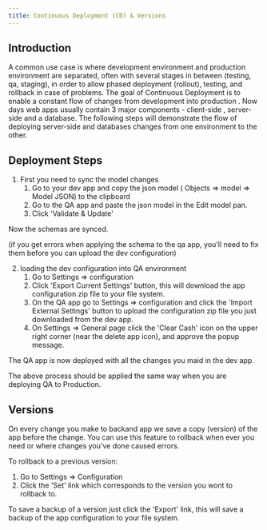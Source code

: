 ```yaml
---
title: Continuous Deployment (CD) & Versions
---
```

## Introduction
A common use case is where development environment and production environment are separated, often with several stages in between (testing, qa, staging), in order to allow phased deployment (rollout), testing, and rollback in case of problems.
The goal of Continuous Deployment is to enable a constant flow of changes from development into production .
Now days web apps usually contain 3 major components - client-side , server-side and a database.
The following steps will demonstrate the flow of deploying server-side and databases changes from one environment to the other.

## Deployment Steps
1. First you need to sync the model changes
    1. Go to your dev app and copy the json model ( Objects => model => Model JSON) to the clipboard
    2. Go to the QA app and paste the json model in the Edit model pan.
    3. Click 'Validate & Update'

Now the schemas are synced.

 (if you get errors when applying the schema to the qa app, you'll need to fix them before you can upload the dev configuration)

2. loading the dev configuration into QA environment
    1. Go to Settings => configuration
    2. Click 'Export Current Settings' button, this will download the app configuration zip file to your file system.
    3. On the QA app go to Settings => configuration and  click the 'Import External Settings' button to upload the configuration zip file you just downloaded from the dev app.
    4. On Settings => General page click the 'Clear Cash' icon on the upper right corner (near the delete app icon), and approve the popup message.

The QA app is now deployed with all the changes you maid in the dev app.

The above process should be applied the same way when you are deploying QA to Production.

## Versions

On every change you make to backand app we save a copy (version) of the app before the change.
You can use this feature to rollback when ever you need or where changes you've done caused errors.


To rollback to a previous version:


1. Go to Settings => Configuration
2. Click the 'Set' link which corresponds to the version you wont to rollback to.

To save a backup of a version just click the 'Export' link, this will save a backup of the app configuration to your file system.

